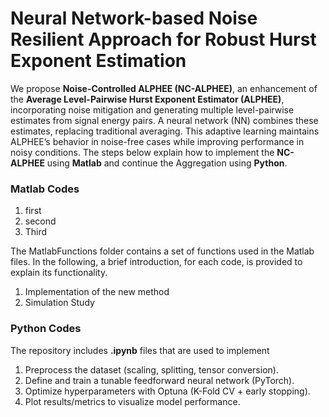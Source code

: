 # Neural Network-based Noise Resilient  Approach for Robust Hurst Exponent Estimation
We propose **Noise-Controlled ALPHEE (NC-ALPHEE)**, an enhancement of the **Average Level-Pairwise Hurst Exponent Estimator (ALPHEE)**, incorporating noise mitigation and generating multiple level-pairwise estimates from signal energy pairs. A neural network (NN) combines these estimates, replacing traditional averaging. This adaptive learning maintains ALPHEE’s behavior in noise-free cases while improving performance in noisy conditions. The steps below explain how to implement the **NC-ALPHEE** using **Matlab** and continue the Aggregation using **Python**.

### Matlab Codes
  1. first
  2. second
  3. Third

The MatlabFunctions folder contains a set of functions used in the Matlab files.
In the following, a brief introduction, for each code, is provided to explain its functionality.

1. Implementation of the new method
2. Simulation Study


### Python Codes
The repository includes **.ipynb** files that are used to implement
  1. Preprocess the dataset (scaling, splitting, tensor conversion).
  2. Define and train a tunable feedforward neural network (PyTorch).
  3. Optimize hyperparameters with Optuna (K-Fold CV + early stopping).
  4. Plot results/metrics to visualize model performance.

